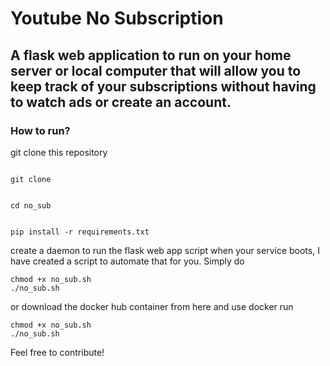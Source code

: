 # Youtube No Subscription

## A flask web application to run on your home server or local computer that will allow you to keep track of your subscriptions without having to watch ads or create an account.

### How to run?

git clone this repository

```

git clone 

```
```

cd no_sub

```

```

pip install -r requirements.txt

```

create a daemon to run the flask web app script when your service boots, I have created a script to automate that for you.  Simply do

```
chmod +x no_sub.sh
./no_sub.sh

```

or download the docker hub container from here and use docker run

```
chmod +x no_sub.sh
./no_sub.sh

```

Feel free to contribute!